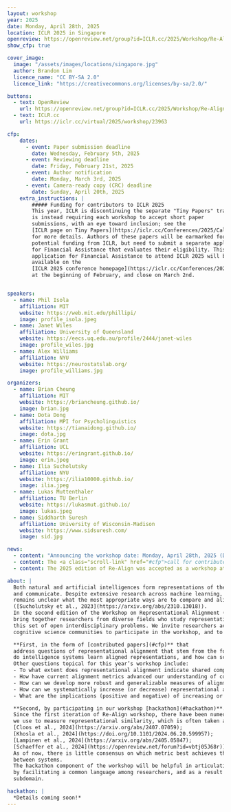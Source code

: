 ```yaml
---
layout: workshop
year: 2025
date: Monday, April 28th, 2025
location: ICLR 2025 in Singapore
openreview: https://openreview.net/group?id=ICLR.cc/2025/Workshop/Re-Align
show_cfp: true

cover_image:
  image: "/assets/images/locations/singapore.jpg"
  author: Brandon Lim
  licence_name: "CC BY-SA 2.0"
  licence_link: "https://creativecommons.org/licenses/by-sa/2.0/"

buttons:
  - text: OpenReview
    url: https://openreview.net/group?id=ICLR.cc/2025/Workshop/Re-Align
  - text: ICLR.cc
    url: https://iclr.cc/virtual/2025/workshop/23963

cfp:
    dates:
      - event: Paper submission deadline
        date: Wednesday, February 5th, 2025
      - event: Reviewing deadline
        date: Friday, February 21st, 2025
      - event: Author notification
        date: Monday, March 3rd, 2025
      - event: Camera-ready copy (CRC) deadline
        date: Sunday, April 20th, 2025
    extra_instructions: |
        ##### Funding for contributors to ICLR 2025
        This year, ICLR is discontinuing the separate "Tiny Papers" track, and 
        is instead requiring each workshop to accept short paper 
        submissions, with an eye toward inclusion; see the
        [ICLR page on Tiny Papers](https://iclr.cc/Conferences/2025/CallForTinyPapers) 
        for more details. Authors of these papers will be earmarked for 
        potential funding from ICLR, but need to submit a separate application 
        for Financial Assistance that evaluates their eligibility. This 
        application for Financial Assistance to attend ICLR 2025 will become 
        available on the
        [ICLR 2025 conference homepage](https://iclr.cc/Conferences/2025/)
        at the beginning of February, and close on March 2nd.


speakers:
  - name: Phil Isola
    affiliation: MIT
    website: https://web.mit.edu/phillipi/
    image: profile_isola.jpeg
  - name: Janet Wiles
    affiliation: University of Queensland
    website: https://eecs.uq.edu.au/profile/2444/janet-wiles
    image: profile_wiles.jpg
  - name: Alex Williams
    affiliation: NYU
    website: https://neurostatslab.org/
    image: profile_williams.jpg

organizers:
  - name: Brian Cheung
    affiliation: MIT
    website: https://briancheung.github.io/
    image: brian.jpg
  - name: Dota Dong
    affiliation: MPI for Psycholinguistics
    website: https://tianaidong.github.io/
    image: dota.jpg
  - name: Erin Grant
    affiliation: UCL
    website: https://eringrant.github.io/
    image: erin.jpeg
  - name: Ilia Sucholutsky
    affiliation: NYU
    website: https://ilia10000.github.io/
    image: ilia.jpeg
  - name: Lukas Muttenthaler
    affiliation: TU Berlin
    website: https://lukasmut.github.io/
    image: lukas.jpeg
  - name: Siddharth Suresh
    affiliation: University of Wisconsin-Madison
    website: https://www.sidsuresh.com/
    image: sid.jpg

news:
  - content: "Announcing the workshop date: Monday, April 28th, 2025 (Day 2 of the ICLR Workshops)!"
  - content: The <a class="scroll-link" href="#cfp">call for contributed papers</a> at Re-Align 2025 is now live!
  - content: The 2025 edition of Re-Align was accepted as a workshop at ICLR 2025!

about: |
  Both natural and artificial intelligences form representations of the world that they use to reason, make decisions,
  and communicate. Despite extensive research across machine learning, neuroscience, and cognitive science, it
  remains unclear what the most appropriate ways are to compare and align the representations of intelligent systems
  ([Sucholutsky et al., 2023](https://arxiv.org/abs/2310.13018)). 
  In the second edition of the Workshop on Representational Alignment (Re-Align), we
  bring together researchers from diverse fields who study representational alignment to make concrete progress on
  this set of open interdisciplinary problems. We invite researchers across the machine learning, neuroscience, and
  cognitive science communities to participate in the workshop, and to contribute to the workshop in two ways:

  **First, in the form of [contributed papers](#cfp)** that
  address questions of representational alignment that stem from the following central theme: When and why 
  do intelligence systems learn aligned representations, and how can scientists and engineers intervene on this alignment? 
  Other questions topical for this year’s workshop include:
  - To what extent does representational alignment indicate shared computational strategies among biological and artificial systems?
  - How have current alignment metrics advanced our understanding of computation, and what measurement approaches should we explore next?
  - How can we develop more robust and generalizable measures of alignment that work across different domains and types of representations?
  - How can we systematically increase (or decrease) representational alignment among biological and artificial systems?
  - What are the implications (positive and negative) of increasing or decreasing representational alignment between systems, on behavioral alignment, value alignment, and beyond?

  **Second, by participating in our workshop [hackathon](#hackathon)**.
  Since the first iteration of Re-Align workshop, there have been numerous debates around the metrics that
  we use to measure representational similarity, which is often taken as a measure of representational alignment (e.g.,
  [Cloos et al., 2024](https://arxiv.org/abs/2407.07059); 
  [Khosla et al., 2024](https://doi.org/10.1101/2024.06.20.599957); 
  [Lampinen et al., 2024](https://arxiv.org/abs/2405.05847); 
  [Schaeffer et al., 2024](https://openreview.net/forum?id=vbtj05J68r)). 
  As of now, there is little consensus on which metric best achieves the goal of identifying similarity
  between systems.
  The hackathon component of the workshop will be helpful in articulating the consequences of these methodologies
  by facilitating a common language among researchers, and as a result increase the reproducibility of research in this
  subdomain.

hackathon: |
  *Details coming soon!*
---
```

